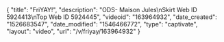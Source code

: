 {
    "title": "FriYAY!",
    "description": "ODS- Maison Jules\nSkirt Web ID 5924413\nTop Web ID 5924445",
    "videoid": "163964932",
    "date_created": "1526683547",
    "date_modified": "1546466772",
    "type": "captivate",
    "layout": "video",
    "url": "\/v\/friyay\/163964932"
}